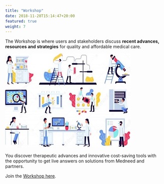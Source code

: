 ```yaml
---
title: "Workshop"
date: 2018-11-28T15:14:47+20:00
featured: true
weight: 7
---
```


The Workshop is where users and stakeholders discuss **recent advances, resources and strategies** for quality and affordable medical care. 

![Medical Equipment](/images/illustrations/med-equipment.jpg)

You discover therapeutic advances and innovative cost-saving tools with the opportunity to get live answers on solutions from Medneed and partners. 

Join the <a href="https://workshop.medneed.com" target="_blank">Workshop here</a>.
